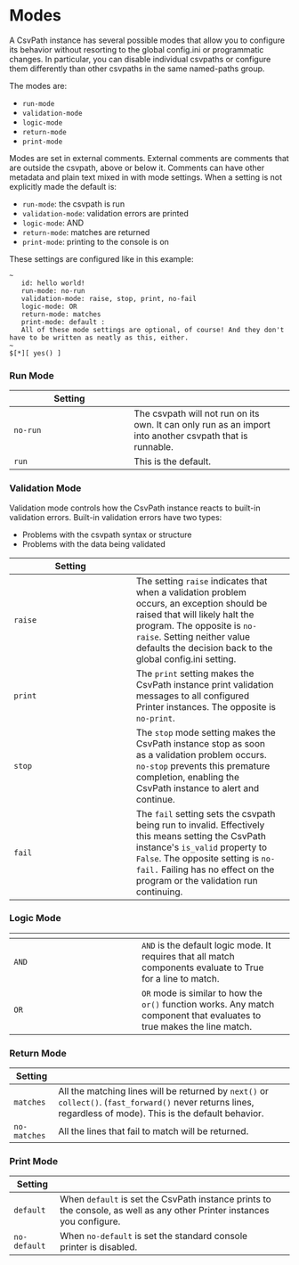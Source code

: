 # Modes

A CsvPath instance has several possible modes that allow you to configure its behavior without resorting to the global config.ini or programmatic changes. In particular, you can disable individual csvpaths or configure them differently than other csvpaths in the same named-paths group.&#x20;

The modes are:&#x20;

* `run-mode`
* `validation-mode`
* `logic-mode`
* `return-mode`
* `print-mode`

Modes are set in external comments. External comments are comments that are outside the csvpath, above or below it. Comments can have other metadata and plain text mixed in with mode settings. When a setting is not explicitly made the default is:&#x20;

* `run-mode`: the csvpath is run
* `validation-mode`: validation errors are printed
* `logic-mode`: AND
* `return-mode`: matches are returned
* `print-mode`: printing to the console is on

These settings are configured like in this example:

```xquery
~
   id: hello world!
   run-mode: no-run
   validation-mode: raise, stop, print, no-fail
   logic-mode: OR
   return-mode: matches
   print-mode: default :
   All of these mode settings are optional, of course! And they don't have to be written as neatly as this, either.
~
$[*][ yes() ]
```

### Run Mode

<table><thead><tr><th width="200">Setting</th><th></th><th data-hidden></th></tr></thead><tbody><tr><td><code>no-run</code></td><td>The csvpath will not run on its own. It can only run as an import into another csvpath that is runnable.</td><td></td></tr><tr><td><code>run</code></td><td>This is the default.</td><td></td></tr></tbody></table>

### Validation Mode

Validation mode controls how the CsvPath instance reacts to built-in validation errors. Built-in validation errors have two types:&#x20;

* Problems with the csvpath syntax or structure
* Problems with the data being validated

<table><thead><tr><th width="204">Setting</th><th></th><th data-hidden></th></tr></thead><tbody><tr><td><code>raise</code></td><td>The setting <code>raise</code> indicates that when a validation problem occurs, an exception should be raised that will likely halt the program. The opposite is <code>no-raise</code>. Setting neither value defaults the decision back to the global config.ini setting.</td><td></td></tr><tr><td><code>print</code></td><td>The <code>print</code> setting makes the CsvPath instance print validation messages to all configured Printer instances. The opposite is <code>no-print</code>.</td><td></td></tr><tr><td><code>stop</code></td><td>The <code>stop</code> mode setting makes the CsvPath instance stop as soon as a validation problem occurs. <code>no-stop</code> prevents this premature completion, enabling the CsvPath instance to alert and continue. </td><td></td></tr><tr><td><code>fail</code></td><td>The <code>fail</code> setting sets the csvpath being run to invalid. Effectively this means setting the CsvPath instance's <code>is_valid</code> property to <code>False</code>. The opposite setting is <code>no-fail.</code> Failing has no effect on the program or the validation run continuing.</td><td></td></tr></tbody></table>

### Logic Mode

<table><thead><tr><th width="214"></th><th></th><th data-hidden></th></tr></thead><tbody><tr><td><code>AND</code></td><td><code>AND</code> is the default logic mode. It requires that all match components evaluate to True for a line to match.</td><td></td></tr><tr><td><code>OR</code></td><td><code>OR</code> mode is similar to how the <code>or()</code> function works. Any match component that evaluates to true makes the line match.</td><td></td></tr></tbody></table>

### Return Mode

<table><thead><tr><th>Setting</th><th></th><th data-hidden></th></tr></thead><tbody><tr><td><code>matches</code></td><td>All the matching lines will be returned by <code>next()</code> or <code>collect()</code>. (<code>fast_forward()</code> never returns lines, regardless of mode). This is the default behavior.</td><td></td></tr><tr><td><code>no-matches</code></td><td>All the lines that fail to match will be returned.</td><td></td></tr></tbody></table>

### Print Mode

<table><thead><tr><th>Setting</th><th></th><th data-hidden></th></tr></thead><tbody><tr><td><code>default</code></td><td>When <code>default</code> is set the CsvPath instance prints to the console, as well as any other Printer instances you configure.</td><td></td></tr><tr><td><code>no-default</code></td><td>When <code>no-default</code> is set the standard console printer is disabled.</td><td></td></tr></tbody></table>


